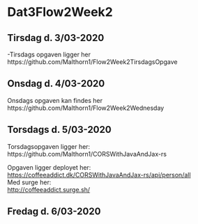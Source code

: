 # Dat3Flow2Week2


<h2> Tirsdag d. 3/03-2020 </h2>
-Tirsdags opgaven ligger her<br>
https://github.com/Malthorn1/Flow2Week2TirsdagsOpgave <br>



<h2> Onsdag d. 4/03-2020  </h2> 
Onsdags opgaven kan findes her <br>
https://github.com/Malthorn1/Flow2Week2Wednesday


<h2> Torsdags d. 5/03-2020  </h2>
Torsdagsopgaven ligger her:  <br> 
https://github.com/Malthorn1/CORSWithJavaAndJax-rs

Opgaven ligger deployet her:  <br>
https://coffeeaddict.dk/CORSWithJavaAndJax-rs/api/person/all <br>
Med surge her:  <br>
http://coffeeaddict.surge.sh/

<h2> Fredag d. 6/03-2020  </h2>
